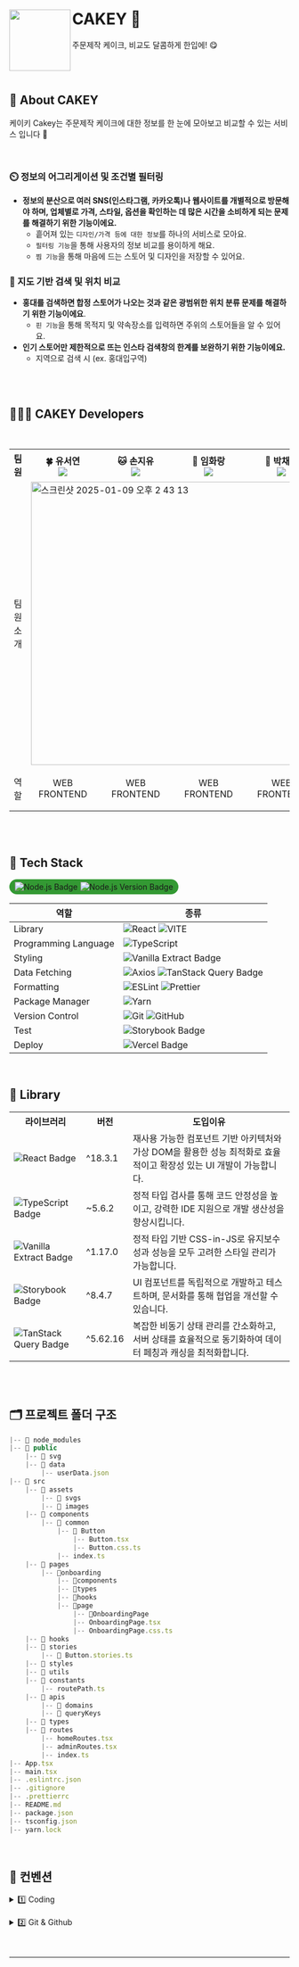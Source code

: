 # CAKEY 🎂 <img src="https://github.com/user-attachments/assets/b06fb6cb-ab8f-44dc-b04a-36b806e2ec51" width="110" align="left" />
주문제작 케이크, 비교도 달콤하게 한입에! 😋


<br />
<br />

## 🥄 About CAKEY
케이키 Cakey는 주문제작 케이크에 대한 정보를 한 눈에 모아보고 비교할 수 있는 서비스 입니다 🎂

<br />

### ⏲️ 정보의 어그리게이션 및 조건별 필터링 
- **정보의 분산으로 여러 SNS(인스타그램, 카카오톡)나 웹사이트를 개별적으로 방문해야 하며, 업체별로 가격, 스타일, 옵션을 확인하는 데 많은 시간을 소비하게 되는 문제를 해결하기 위한 기능이에요.**
    - 흩어져 있는 `디자인/가격 등에 대한 정보`를 하나의 서비스로 모아요. 
    - `필터링 기능`을 통해 사용자의 정보 비교를 용이하게 해요. 
    - `찜 기능`을 통해 마음에 드는 스토어 및 디자인을 저장할 수 있어요.

### 📍 지도 기반 검색 및 위치 비교 
- **홍대를 검색하면 합정 스토어가 나오는 것과 같은 광범위한 위치 분류 문제를 해결하기 위한 기능이에요**.
    - `핀 기능`을 통해 목적지 및 약속장소를 입력하면 주위의 스토어들을 알 수 있어요. 
- **인기 스토어만 제한적으로 뜨는 인스타 검색창의 한계를 보완하기 위한 기능이에요.**
    - 지역으로 검색 시 (ex. 홍대입구역) 



<br />
<br />


## 👩🏻‍🍳 CAKEY Developers

<br/>

<div align="center">
<table>
<th>팀원</th>
    <th> 🍀 유서연 <a href="https://github.com/youtheyeon"><br/><img src="https://img.shields.io/badge/Github-181717?style=flat-square&logo=Github&logoColor=white"/><a></th>
	  <th> 🐱 손지유 <a href="https://github.com/zzz-myam"><br/><img src="https://img.shields.io/badge/Github-181717?style=flat-square&logo=Github&logoColor=white"/></a></th>
    <th> 👻 임화랑 <a href="https://github.com/thisishwarang"><br/><img src="https://img.shields.io/badge/Github-181717?style=flat-square&logo=Github&logoColor=white"/></a></th>
    <th> 🥨 박채연 <a href="https://github.com/chaeneey"><br/><img src="https://img.shields.io/badge/Github-181717?style=flat-square&logo=Github&logoColor=white"/></a></th>
    <tr>
    <td> 팀원 소개 </td>
      <td colspan="4">
        <img width="508" alt="스크린샷 2025-01-09 오후 2 43 13" src="https://github.com/user-attachments/assets/f303864b-300b-4656-b4ed-4785c61e1e6d" />
      </td>
    </tr>
    <tr>
	<td> 역할 </td>
	<td>
		<p align="center">WEB FRONTEND</p>
	</td>
	<td>
		<p align="center">WEB FRONTEND</p>
	</td>
	<td>
		<p align="center">WEB FRONTEND</p>
	</td>
    <td>
		<p align="center">WEB FRONTEND</p>
	</td>
    </tr>
  </table>
</div>
<br />
<br />

## 🍴 Tech Stack

<div style="display: inline-flex; align-items: center; background-color: #339933; border-radius: 20px; padding: 5px 10px;">
  <img src="https://img.shields.io/badge/Node.js-339933?style=for-the-badge&logo=Node.js&logoColor=white" alt="Node.js Badge" style="margin-right: 5px;"/>
  <img src="https://img.shields.io/badge/v20.15.0-LTS-green?style=for-the-badge" alt="Node.js Version Badge" />
</div>


<br />

| 역할                 | 종류                                                                                                                                                                                                                 |
| -------------------- | -------------------------------------------------------------------------------------------------------------------------------------------------------------------------------------------------------------------- |
| Library              | ![React](https://img.shields.io/badge/React-61DAFB?style=for-the-badge&logo=React&logoColor=white) ![VITE](https://img.shields.io/badge/VITE-646CFF?style=for-the-badge&logo=Vite&logoColor=white)                   |
| Programming Language | ![TypeScript](https://img.shields.io/badge/TypeScript-3178C6.svg?style=for-the-badge&logo=TypeScript&logoColor=white)                                                                                                |
| Styling              | <img src="https://img.shields.io/badge/Vanilla--Extract-4A3C92?style=for-the-badge&logo=vanilla-extract&logoColor=white" alt="Vanilla Extract Badge" />|
| Data Fetching        | ![Axios](https://img.shields.io/badge/Axios-5A29E4?style=for-the-badge&logo=Axios&logoColor=white) <img src="https://img.shields.io/badge/TanStack%20Query-FF4154?style=for-the-badge&logo=TanStack-Query&logoColor=white" alt="TanStack Query Badge" /> |
| Formatting           | ![ESLint](https://img.shields.io/badge/ESLint-4B3263?style=for-the-badge&logo=eslint&logoColor=white) ![Prettier](https://img.shields.io/badge/Prettier-F7B93E?style=for-the-badge&logo=prettier&logoColor=white)    |
| Package Manager      | ![Yarn](https://img.shields.io/badge/Yarn-2C8EBB?style=for-the-badge&logo=yarn&logoColor=white)                                                                                                                      |
| Version Control      | ![Git](https://img.shields.io/badge/git-%23F05033.svg?style=for-the-badge&logo=git&logoColor=white) ![GitHub](https://img.shields.io/badge/github-%23121011.svg?style=for-the-badge&logo=github&logoColor=white)     |
| Test                 | <img src="https://img.shields.io/badge/Storybook-FF4785?style=for-the-badge&logo=Storybook&logoColor=white" alt="Storybook Badge" />  |
| Deploy               | <img src="https://img.shields.io/badge/Vercel-000000?style=for-the-badge&logo=Vercel&logoColor=white" alt="Vercel Badge" />     |

<br />


## 🧂 Library

<table>
  <tr>
    <th>라이브러리</th>
    <th>버전</th>
    <th>도입이유</th>
  </tr>

  <tr>
    <td>
      <img src="https://img.shields.io/badge/React-61DAFB?style=for-the-badge&logo=React&logoColor=black" alt="React Badge" />
    </td>
    <td>^18.3.1</td>
    <td>재사용 가능한 컴포넌트 기반 아키텍처와 가상 DOM을 활용한 성능 최적화로 효율적이고 확장성 있는 UI 개발이 가능합니다.</td>
  </tr>

  <tr>
    <td>
      <img src="https://img.shields.io/badge/TypeScript-3178C6?style=for-the-badge&logo=TypeScript&logoColor=white" alt="TypeScript Badge" />
    </td>
    <td>~5.6.2</td>
    <td>정적 타입 검사를 통해 코드 안정성을 높이고, 강력한 IDE 지원으로 개발 생산성을 향상시킵니다.</td>
  </tr>

  <tr>
    <td>
      <img src="https://img.shields.io/badge/Vanilla--Extract-4A3C92?style=for-the-badge&logo=vanilla-extract&logoColor=white" alt="Vanilla Extract Badge" />
    </td>
    <td>^1.17.0</td>
    <td>정적 타입 기반 CSS-in-JS로 유지보수성과 성능을 모두 고려한 스타일 관리가 가능합니다.</td>
  </tr>

  <tr>
    <td>
      <img src="https://img.shields.io/badge/Storybook-FF4785?style=for-the-badge&logo=Storybook&logoColor=white" alt="Storybook Badge" />
    </td>
    <td>^8.4.7</td>
    <td>UI 컴포넌트를 독립적으로 개발하고 테스트하며, 문서화를 통해 협업을 개선할 수 있습니다.</td>
  </tr>

  <tr>
    <td>
      <img src="https://img.shields.io/badge/TanStack%20Query-FF4154?style=for-the-badge&logo=TanStack-Query&logoColor=white" alt="TanStack Query Badge" />
    </td>
    <td>^5.62.16</td>
    <td>복잡한 비동기 상태 관리를 간소화하고, 서버 상태를 효율적으로 동기화하여 데이터 페칭과 캐싱을 최적화합니다.</td>
  </tr>

  
  
</table>

  <br />
  <br />

<h2> 🗂️ 프로젝트 폴더 구조 </h2>

```typescript
|-- 📁 node_modules
|-- 📁 public
    |-- 📁 svg
    |-- 📁 data
        |-- userData.json
|-- 📁 src
    |-- 📁 assets
        |-- 📁 svgs
        |-- 📁 images
    |-- 📁 components
        |-- 📁 common 
            |-- 📁 Button 
                |-- Button.tsx
                |-- Button.css.ts
            |-- index.ts 
    |-- 📁 pages
        |-- 📁onboarding
            |-- 📁components
            |-- 📁types
            |-- 📁hooks
            |-- 📁page
                |-- 📁OnboardingPage
                |-- OnboardingPage.tsx
                |-- OnboardingPage.css.ts
    |-- 📁 hooks
    |-- 📁 stories
        |-- 📁 Button.stories.ts
    |-- 📁 styles
    |-- 📁 utils 
    |-- 📁 constants
        |-- routePath.ts
    |-- 📁 apis
        |-- 📁 domains
        |-- 📁 queryKeys
    |-- 📁 types
    |-- 📁 routes
        |-- homeRoutes.tsx
        |-- adminRoutes.tsx
        |-- index.ts
|-- App.tsx
|-- main.tsx
|-- .eslintrc.json
|-- .gitignore
|-- .prettierrc
|-- README.md
|-- package.json
|-- tsconfig.json
|-- yarn.lock

```


<br/>

## 📏 컨벤션

<details>
<summary > 1️⃣ Coding </summary>
  
### 변수

- var 금지.
- `const` → `let` 순서로 위부터 선언.
- 변수를 조합하여 문자열 생성시 “+ “ 금지. → 리터럴 사용(백틱 ```)
- 상수는 영문 대문자 스네이크케이스 : `API_KEY`
- 변수명 : 의미를 확실히 나타낼 수 있도록
  - 예시 : 배열에 Arr 보다는 변수s = fruits, userlists 등등
- 줄임말 쓰지말기. 이름이 길어지더라도 어떤 변수인지 정확하게
- **만약 변수에 할당되는 값이 boolean인 경우에는 is를 접두사로 붙인다.**
  - isActive 같이 is 키워드는 boolean에만 적용
- map 사용시 변동되는 리스트라면 key값을 고유하게 잘 설정해주기 index사용금지
  - 서버에서 내려주는 id값 or uuid 사용

<br/>

### 함수

- 화살표 함수. function 키워드 쓰지말기
- 함수명 : 어떤 일을 하는지 명확히 묘사. 동사+명사의 형식.
  - `get` : 어떤 값을 얻는 함수
  - `create` : 갖고 있는 변수를 활용, 새로운 값과 변수를 만듦
  - `check` : 함수 안의 로직을 확인.
  - 그외, 기능을 분명하게 드러내도록 네이밍
- 이벤트 핸들링 함수는 `handle` 로 시작. 그 외에는 금지.
  - 예시: handleResetClick, handleSubmitClick
- 유틸함수는 반환값을 기준으로 이름 네이밍
  - boolean값 반환시 has—- ex) hasEmail = email이 존재하는지 여부를 반환하는 함수
- 중복함수는 utils 폴더에 모아서 재사용한다.

<br/>

### 컴포넌트

- `rafce`
- 리액트 컴포넌트만 `PascalCase` 사용 : PascalCase
  - 그 외에는 `camelCase` ex) type, d.ts파일, ts파일
- 타입 Interface 선언시
  - 컴포넌트의 인자 : `~Props` (ex. HomeProps, AdminProps)
    - 이때의 Interface는 type 폴더로 분리 금지
  - ex) MainComponent interface 선언시 = MainProps
- props명은 camelCase 대문자시 문제 생김
- 의미없는 div 또는 컴포넌트 최상단은 fragment 사용하기

  ```jsx
  const InfoText = () => {
    return (
      <>
        <h1>Welcome!</h1>
        <p>This our new page, we're glad you're are here!</p>
      </>
    );
  };
  ```

- children이 불필요할 땐 selfClosing사용하기 `<Component />`

<br/>

### 폴더명

- 무조건 소문자로 시작하기!
- 뒤에 s붙이기
- 카멜케이스!

<br/>

### 타입

- object → interface
- 단일변수 → type
- 컴포넌트 인자에 대한 타입은 컴포넌트 상단에
- 그 외의 타입들은 types 폴더에(컴포넌트 인자에 배열or객체 등이 있다면 이 타입도 types 폴더로)
- prop의 타입명은 OOOProps
- api response 타입명은 OOOResponseTypes

<br/>

### 메소드

- 배열 복사시 → 스프레드 연산자(…) 사용
  - `const copys = […originals]`
- for 보단, `forEach`/`map`을 사용
- 구조 분해 할당을 적극 이용

  ```tsx
  interface userDataProps {
    userName: string;
    userBirth: string;
  }

  function checkIsUser({ userName, userBirth }: userDataProps) {}
  ```

- 불필요한 반복문 지양 : filter, array.include() 등
  - 조건부로 데이터를 확인하거나 뽑아야하는 로직을 사용할 때에는 `Map` 이나 `Object`처럼 `key`값을 이용해서 원소를 찾는 자료형을 이용하는것을 고려해보거나, 배열을 순회하지 않고 index로 바로 접근할 수 있는 방법이 없는지 고려.

<br/>

</details>

<br/>

<details>
<summary > 2️⃣ Git & Github </summary>

<br/>

### Git Flow

- **main:** 제품을 배포하는 브랜치
- **develop**: 개발 브랜치로 개발자들이 이 브랜치를 기준으로 각자 작업한 기능들을 Merge
  - `develop` 브랜치를 기준으로 `feature` 브랜치를 분기하고, 각 `feature` 브랜치를 합침
  - `develop` 브랜치에서 `main` 브랜치로 병합
- **feature:** 기능을 개발하는 브랜치로 기능 개발이 완료되면 `develop` 브랜치에 Merge
  - 반드시 `develop` 에서 분기해야 됨. 분기 된 다른 `feature` 브랜치에서 또 다른 `feature` 브랜치를 분기하면 절대 안됨.

현 프로젝트에서는 release, hotfix 브랜치는 사용하지 않음.

<br/>

### 브랜치 생성

기능 구현 전 자신이 구현할 부분을 이슈로 관리

1. `이슈템플릿` 을 활용하여 이슈 생성
2. 1에서 생성된 이슈 번호를 이용하여 브랜치 생성.
   1. 브랜치 이름은 `feat/#<issued number>/example` ex) feat/#18/common-button

<br/>

### 작업

모든 작업은 develop 에서 분기된 `feature` 브랜치에서 진행

- 커밋 메시지는 `커밋유형: <구현, 수정, 개발한 내용에 대한 커밋 메시지> (#<issued number>)`
  ex) `feat: Button 공통 컴포넌트 제작 (#18)`
  | 커밋유형 | 의미 |
  | -------- | ------------------------------------------------------------ |
  | feat | 새로운 기능 추가 |
  | fix | 버그 수정 |
  | docs | 문서 수정 |
  | style | 코드 formatting, 세미콜론 누락, 코드 자체의 변경이 없는 경우 |
  | refactor | 코드 리팩토링 |
  | test | 테스트 코드, 리팩토링 테스트 코드 추가 |
  | chore | 패키지 매니저 수정, 그 외 기타 수정 ex) .gitignore |
  | design | CSS 등 사용자 UI 디자인 변경 |
  | comment | 필요한 주석 추가 및 변경 |
  | deploy | 배포 관련 |
  | setting | 개발 환경 세팅 |

<br/>

### 브랜치 병합

`feature` 브랜치에서 `develop` 브랜치로 merge할 때는 PR을 이용함 (직접 merge ❌)

1. develop, feature 브랜치 최신화
2. develop → feature merge 하고 충돌 처리
   - feature 브랜치로 checkout 해서 `git merge develop`
3. `PR템플릿` 을 활용하여 PR 작성

   - PR 작성시 이슈번호 제대로 기입해야 이슈가 함께 닫힘(템플릿대로 하면 됨)
   - 팀원들의 review & approve(2명) 후 스쿼시 머지

   주의⚠️ - review & approve 과정에서 다른 PR 머지 등 develop에 수정사항이 생겼다면, 2번과정을 다시 해줘야 함.

4. 정상적으로 머지 되었다면 feature 브랜치 삭제

<br/>

</details>

<br/>
<br/>

---
